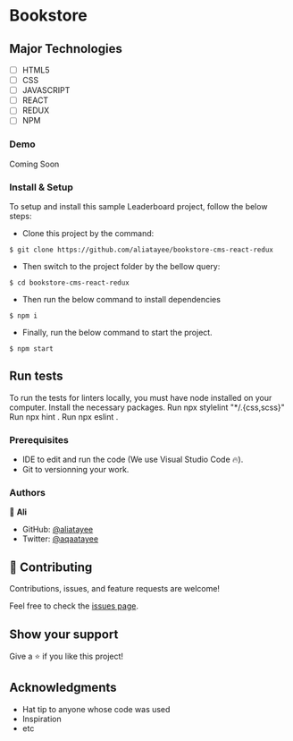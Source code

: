 
# Bookstore

## Major Technologies
- [ ] HTML5
- [ ] CSS
- [ ] JAVASCRIPT
- [ ] REACT
- [ ] REDUX
- [ ] NPM
### Demo
Coming Soon
### Install & Setup

To setup and install this sample Leaderboard project, follow the below steps:
- Clone this project by the command: 

```
$ git clone https://github.com/aliatayee/bookstore-cms-react-redux
```

- Then switch to the project folder by the bellow query:

```
$ cd bookstore-cms-react-redux
```

- Then run the below command to install dependencies

```
$ npm i
```
- Finally, run the below command to start the project.

```
$ npm start
```

## Run tests 
To run the tests for linters locally, you must have node installed on your computer. Install the necessary packages. Run npx stylelint "*/.{css,scss}" Run npx hint . Run npx eslint .

### Prerequisites

- IDE to edit and run the code (We use Visual Studio Code 🔥).
- Git to versionning your work.

### Authors
👤 **Ali**

- GitHub: [@aliatayee](https://github.com/aliatayee)
- Twitter: [@aqaatayee](https://twitter.com/aqaatayee)


## 🤝 Contributing
Contributions, issues, and feature requests are welcome!

Feel free to check the [issues page](../../issues/).

## Show your support
Give a ⭐️ if you like this project!

## Acknowledgments
- Hat tip to anyone whose code was used
- Inspiration
- etc
